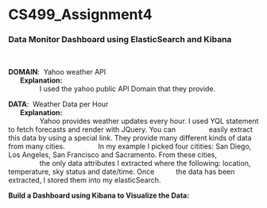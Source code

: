 # CS499_Assignment4

<h3>Data Monitor Dashboard using ElasticSearch and Kibana</h3><br>

<b>DOMAIN</b>: &nbsp;Yahoo weather API<br>
&nbsp;&nbsp;&nbsp;&nbsp;&nbsp;&nbsp;<b>Explanation:</b><br>
&nbsp;&nbsp;&nbsp;&nbsp;&nbsp;&nbsp;&nbsp;&nbsp;&nbsp;&nbsp;&nbsp;&nbsp;&nbsp;&nbsp;&nbsp;&nbsp;I used the yahoo public API Domain that they provide.<br>

<b>DATA</b>: &nbsp;Weather Data per Hour<br>
&nbsp;&nbsp;&nbsp;&nbsp;&nbsp;&nbsp;<b>Explanation:</b><br>
&nbsp;&nbsp;&nbsp;&nbsp;&nbsp;&nbsp;&nbsp;&nbsp;&nbsp;&nbsp;&nbsp;&nbsp;&nbsp;&nbsp;&nbsp;&nbsp;Yahoo provides weather updates every hour. I used YQL statement to fetch forecasts and render with JQuery. You can &nbsp;&nbsp;&nbsp;&nbsp;&nbsp;&nbsp;&nbsp;&nbsp;&nbsp;&nbsp;&nbsp;&nbsp;&nbsp;&nbsp;&nbsp;&nbsp;easily extract this data by using a special link. They provide many different kinds of data from many cities. &nbsp;&nbsp;&nbsp;&nbsp;&nbsp;&nbsp;&nbsp;&nbsp;&nbsp;&nbsp;&nbsp;&nbsp;&nbsp;&nbsp;&nbsp;&nbsp;In my example I picked four citities: San Diego, Los Angeles, San Francisco and Sacramento. From these cities, &nbsp;&nbsp;&nbsp;&nbsp;&nbsp;&nbsp;&nbsp;&nbsp;&nbsp;&nbsp;&nbsp;&nbsp;&nbsp;&nbsp;&nbsp;&nbsp;the only data attributes I extracted where the following: location, temperature, sky status and date/time. Once &nbsp;&nbsp;&nbsp;&nbsp;&nbsp;&nbsp;&nbsp;&nbsp;&nbsp;&nbsp;the data has been extracted, I stored them into my elasticSearch.<br>

<b>Build a Dashboard using Kibana to Visualize the Data:</b><br>



